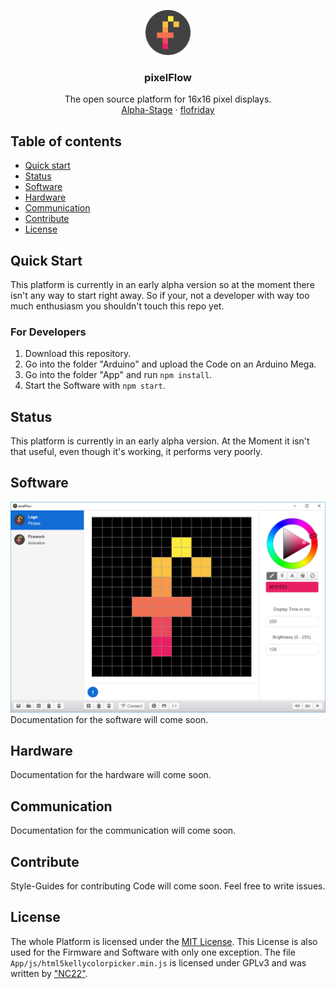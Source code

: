 <p align="center">
  <a>
    <img src="Images/logo.png" width=72 height=72>
  </a>

  <h3 align="center">pixelFlow</h3>

  <p align="center">
    The open source platform for 16x16 pixel displays.
    <br>
    <a href="#status">Alpha-Stage</a>
    &middot;
    <a href="https://www.github.com/flofriday">flofriday</a>
  </p>
</p>


## Table of contents
- [Quick start](#quick-start)
- [Status](#status)
- [Software](#software)
- [Hardware](#hardware)
- [Communication](#communication)
- [Contribute](#contribute)
- [License](#license)

## Quick Start
This platform is currently in an early alpha version so at the moment there isn't any
way to start right away. So if your, not a developer with way too much enthusiasm
you shouldn't touch this repo yet.

### For Developers
1. Download this repository.
2. Go into the folder "Arduino" and upload the Code on an Arduino Mega.
3. Go into the folder "App" and run `npm install`.
4. Start the Software with `npm start`.

## Status
This platform is currently in an early alpha version.
At the Moment it isn't that useful, even though it's working, it performs very poorly.

## Software
!["Picture of Software"](Images/software.png)
Documentation for the software will come soon.

## Hardware
Documentation for the hardware will come soon.

## Communication
Documentation for the communication will come soon.

## Contribute
Style-Guides for contributing Code will come soon.
Feel free to write issues.

## License
The whole Platform is licensed under the [MIT License](LICENSE).
This License is also used for the Firmware and Software with only one exception.
The file `App/js/html5kellycolorpicker.min.js` is licensed under GPLv3 and was
written by ["NC22"](https://github.com/NC22/HTML5-Color-Picker).

